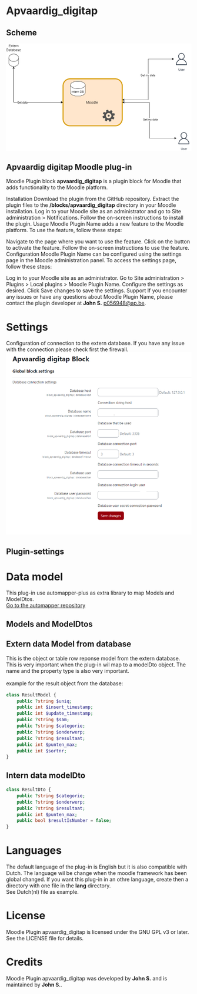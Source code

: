 # Apvaardig_digitap
## Scheme
 ![plug-in scheme](./docs/img/apvaardig_digitap.drawio.png)
## Apvaardig  digitap  Moodle plug-in
Moodle Plugin block <strong>apvaardig_digitap</strong> is a plugin block for Moodle that adds functionality to the Moodle platform.

Installation
Download the plugin from the GitHub repository.
Extract the plugin files to the <strong>/blocks/apvaardig_digitap</strong> directory in your Moodle installation.
Log in to your Moodle site as an administrator and go to Site administration > Notifications.
Follow the on-screen instructions to install the plugin.
Usage
Moodle Plugin Name adds a new feature to the Moodle platform. To use the feature, follow these steps:

Navigate to the page where you want to use the feature.
Click on the button to activate the feature.
Follow the on-screen instructions to use the feature.
Configuration
Moodle Plugin Name can be configured using the settings page in the Moodle administration panel. To access the settings page, follow these steps:

Log in to your Moodle site as an administrator.
Go to Site administration > Plugins > Local plugins > Moodle Plugin Name.
Configure the settings as desired.
Click Save changes to save the settings.
Support
If you encounter any issues or have any questions about Moodle Plugin Name, please contact the plugin developer at <strong>John S.</strong> p056948@ap.be.
# Settings
Configuration of connection to the extern database. If you have any issue with the connection please check first the firewall. 
 ![plug-in scheme](./docs/img/plugin_settings.png)
## Plugin-settings
# Data model
This plug-in use automapper-plus as extra library to map Models and ModelDtos.
<br>
[Go to the automapper repository](https://github.com/mark-gerarts/automapper-plus)

## Models and ModelDtos
## Extern data Model from database
This is the object or table row reponse model from the extern database.
This is very important when the plug-in wil map to a modelDto object.
The name and the property type is also very important.
<br>
<br>
example for the result object from the database:

```php
class ResultModel {
    public ?string $uniq;
    public int $insert_timestamp;
    public int $update_timestamp;
    public ?string $sam;
    public ?string $categorie;
    public ?string $onderwerp;
    public ?string $resultaat;
    public int $punten_max;
    public int $sortnr;
}

```
## Intern data modelDto

```php
class ResultDto {
    public ?string $categorie;
    public ?string $onderwerp;
    public ?string $resultaat;
    public int $punten_max;
    public bool $resultIsNumber = false;
}

```

# Languages

The default language of the plug-in is English but it is also compatible with Dutch. The language wil be change when the moodle framework has been global changed.
If you want this plug-in in an othre language, create then a directory with one file in the <strong>lang</strong> directory.
<br>
See Dutch(nl) file as example.

# License
Moodle Plugin apvaardig_digitap is licensed under the GNU GPL v3 or later. See the LICENSE file for details.

# Credits
Moodle Plugin apvaardig_digitap was developed by <strong>John S.</strong> and is maintained by <strong>John S.</strong>.
